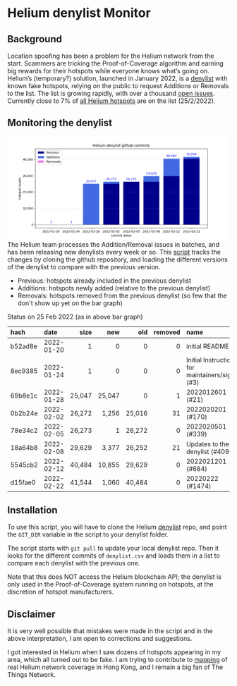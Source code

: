# Helium denylist Monitor

## Background

Location spoofing has been a problem for the Helium network from the start. Scammers are tricking the Proof-of-Coverage algorithm and earning big rewards for their hotspots while everyone knows what’s going on. Helium’s (temporary?) solution, launched in January 2022, is a [denylist](https://github.com/helium/denylist) with known fake hotspots, relying on the public to request Additions or Removals to the list. The list is growing rapidly, with over a thousand [open issues](https://github.com/helium/denylist/issues). Currently close to 7% of [all Helium hotspots](https://explorer.helium.com/) are on the list (25/2/2022).

## Monitoring the denylist

![](20220225_Helium_denylist_github_commits.png)
The Helium team processes the Addition/Removal issues in batches, and has been releasing new denylists every week or so. This [script](monitor_denylist.py) tracks the changes by cloning the github repository, and loading the different versions of the denylist to compare with the previous version.

* Previous: hotspots already included in the previous denylist
* Additions: hotspots newly added (relative to the previous denylist) 
* Removals: hotspots removed from the previous denylist (so few that the don't show up yet on the bar graph)

Status on 25 Feb 2022 (as in above bar graph)

|hash|date|size|new|old|removed|name|
|:---|:---|---:|---:|---:|---:|:---|
| b52ad8e | 2022-01-20 | 1 | 0 | 0 | 0 | initial README |
| 8ec9385 | 2022-01-24 | 1 | 0 | 0 | 0 | Initial Instructions for maintainers/signers (#3) |
| 69b8e1c | 2022-01-28 | 25,047 | 25,047 | 0 | 1 | 2022012601 (#21) |
| 0b2b24e | 2022-02-02 | 26,272 | 1,256 | 25,016 | 31 | 2022020201 (#170) |
| 78e34c2 | 2022-02-05 | 26,273 | 1 | 26,272 | 0 | 2022020501 (#339) |
| 18a64b8 | 2022-02-08 | 29,629 | 3,377 | 26,252 | 21 | Updates to the denylist (#409) |
| 5545cb2 | 2022-02-12 | 40,484 | 10,855 | 29,629 | 0 | 2022021201 (#684) |
| d15fae0 | 2022-02-22 | 41,544 | 1,060 | 40,484 | 0 | 20220222 (#1474) |

## Installation
To use this script, you will have to clone the Helium [denylist](https://github.com/helium/denylist) repo, and point the `GIT_DIR` variable in the script to your denylist folder.

The script starts with `git pull` to update your local denylist repo. Then it looks for the different commits of `denylist.csv` and loads them in a list to compare each denylist with the previous one.

Note that this does NOT access the Helium blockchain API; the denylist is only used in the Proof-of-Coverage system running on hotspots, at the discretion of hotspot manufacturers.

## Disclaimer
It is very well possible that mistakes were made in the script and in the above interpretation, I am open to corrections and suggestions.

I got interested in Helium when I saw dozens of hotspots appearing in my area, which all turned out to be fake. I am trying to contribute to [mapping](https://cassiopeia.hk/finding-real-helium-hotspots-in-hong-kong) of real Helium network coverage in Hong Kong, and I remain a big fan of The Things Network.



